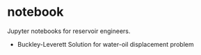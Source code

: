 # notebook

Jupyter notebooks for reservoir engineers.

- Buckley-Leverett Solution for water-oil displacement problem

